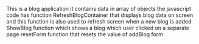 This is a blog application it contains data in array of objects 
the javascript code has function RefreshBlogContainer that displays blog data on screen and this function is also used to refresh screen when a new 
blog is added 
ShowBlog function which shows a blog which user clicked on a separate page 
resetForm function that resets the value of addBlog form
